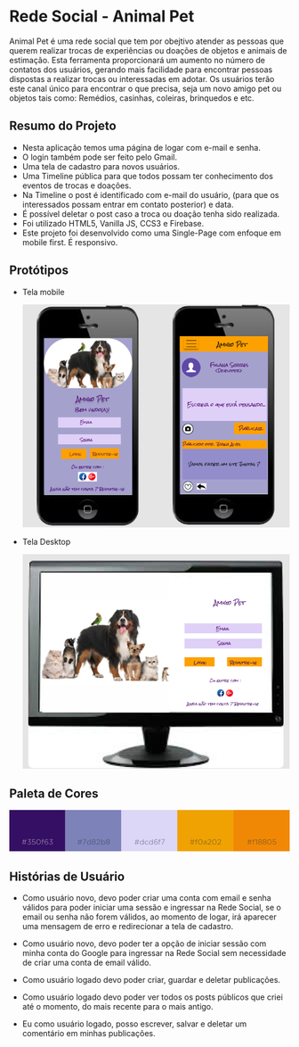 # Rede Social - Animal Pet

Animal Pet é uma rede social que tem por obejtivo atender as pessoas que querem realizar trocas de experiências ou doações de objetos e animais de estimação. Esta ferramenta proporcionará um aumento no número de contatos dos usuários, gerando mais facilidade para encontrar pessoas dispostas a realizar trocas ou interessadas em adotar. Os usuários terão este canal único para encontrar o que precisa, seja um novo amigo pet ou objetos tais como: Remédios, casinhas, coleiras, brinquedos e etc.


## Resumo do Projeto

- Nesta aplicação temos uma página de logar com e-mail e senha.
- O login também pode ser feito pelo Gmail.
- Uma tela de cadastro para novos usuários.
- Uma Timeline pública para que todos possam ter conhecimento dos eventos de trocas e doações.
- Na Timeline o post é identificado com e-mail do usuário, (para que os interessados possam entrar em contato posterior) e data.
- É possível deletar o post caso a troca ou doação tenha sido realizada.
- Foi utilizado HTML5, Vanilla JS, CCS3 e Firebase.
- Este projeto foi desenvolvido como uma Single-Page com enfoque em mobile first. É responsivo.


##  Protótipos

* Tela mobile

    ![mobile](src/Images/prototype-mobile.png)

* Tela Desktop

    ![desktop](src/Images/prototype-desktop.png)


## Paleta de Cores

![Paleta](src/Images/ColorsPallete.png)


## Histórias de Usuário

* Como usuário novo, devo poder criar uma conta com email e senha válidos para poder iniciar uma sessão e ingressar na Rede Social, se o email ou senha não forem válidos, ao momento de logar, irá aparecer uma mensagem de erro e redirecionar a tela de cadastro.

* Como usuário novo, devo poder ter a opção de iniciar sessão com minha conta do Google para ingressar na Rede Social sem necessidade de criar uma conta de email válido.

* Como usuário logado devo poder criar, guardar e deletar publicações.

* Como usuário logado devo poder ver todos os posts públicos que criei até o momento, do mais recente para o mais antigo.


* Eu como usuário logado, posso escrever, salvar e deletar um comentário em minhas publicações.